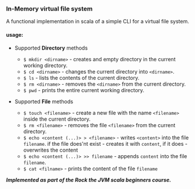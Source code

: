 ### In-Memory virtual file system

A functional implementation in scala of a simple CLI for a virtual file system.


#### usage:

- Supported **Directory** methods
    - `$ mkdir <dirname>` - creates and empty directory in the current working directory.
    - `$ cd <dirname>` - changes the current directory into `<dirname>`.
    - `$ ls` - lists the contents of the current directory.
    - `$ rm <dirname>` -  removes the `<dirname>` from the current directory.
    - `$ pwd` - prints the entire current working directory.
    
- Supported **File** methods
    - `$ touch <filename>` -  create a new file with the name `<filename>` inside the current directory.
    - `$ rm <filename>` -  removes the file `<filename>` from the current directory.
    - `$ echo <content (...)> > <filename>` - writes `<content>` into the file `filename`. if the file does'nt exist - 
    creates it with `content`, if it does - overwrites the content
    - `$ echo <content (...)> >> filename` - appends `content` into the file `filename`.
    - `$ cat <filname>` - prints the content of the file `filename`



***Implemented as part of the Rock the JVM scala beginners course.*** 
